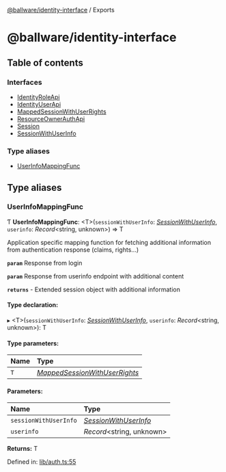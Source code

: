 [@ballware/identity-interface](README.md) / Exports

# @ballware/identity-interface

## Table of contents

### Interfaces

- [IdentityRoleApi](interfaces/identityroleapi.md)
- [IdentityUserApi](interfaces/identityuserapi.md)
- [MappedSessionWithUserRights](interfaces/mappedsessionwithuserrights.md)
- [ResourceOwnerAuthApi](interfaces/resourceownerauthapi.md)
- [Session](interfaces/session.md)
- [SessionWithUserInfo](interfaces/sessionwithuserinfo.md)

### Type aliases

- [UserInfoMappingFunc](modules.md#userinfomappingfunc)

## Type aliases

### UserInfoMappingFunc

Ƭ **UserInfoMappingFunc**: <T\>(`sessionWithUserInfo`: [*SessionWithUserInfo*](interfaces/sessionwithuserinfo.md), `userinfo`: *Record*<string, unknown\>) => T

Application specific mapping function for fetching additional information from authentication response (claims, rights...)

**`param`** Response from login

**`param`** Response from userinfo endpoint with additional content

**`returns`** - Extended session object with additional information

#### Type declaration:

▸ <T\>(`sessionWithUserInfo`: [*SessionWithUserInfo*](interfaces/sessionwithuserinfo.md), `userinfo`: *Record*<string, unknown\>): T

#### Type parameters:

Name | Type |
:------ | :------ |
`T` | [*MappedSessionWithUserRights*](interfaces/mappedsessionwithuserrights.md) |

#### Parameters:

Name | Type |
:------ | :------ |
`sessionWithUserInfo` | [*SessionWithUserInfo*](interfaces/sessionwithuserinfo.md) |
`userinfo` | *Record*<string, unknown\> |

**Returns:** T

Defined in: [lib/auth.ts:55](https://github.com/ballware/ballware-client/blob/61bbbf8/libs/identity-interface/src/lib/auth.ts#L55)
